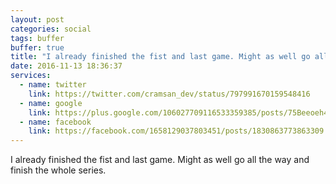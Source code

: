 ```yaml
---
layout: post
categories: social
tags: buffer
buffer: true
title: "I already finished the fist and last game. Might as well go all the way and finish the whole series."
date: 2016-11-13 18:36:37
services: 
  - name: twitter
    link: https://twitter.com/cramsan_dev/status/797991670159548416
  - name: google
    link: https://plus.google.com/106027709116533359385/posts/75Beeoeh4kd
  - name: facebook
    link: https://facebook.com/1658129037803451/posts/1830863773863309
---
```


I already finished the fist and last game. Might as well go all the way and finish the whole series.
